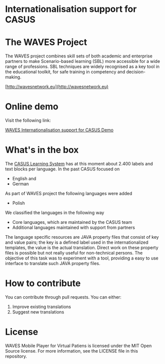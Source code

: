 # Internationalisation support for CASUS

# The WAVES Project

The WAVES project combines skill sets of both academic and enterprise partners to make Scenario-based learning (SBL) more accessible for a wide range of professions.  SBL techniques are widely recognised as a key tool in the educational toolkit, for safe training in competency and decision-making.

[http://wavesnetwork.eu](http://wavesnetwork.eu)

# Online demo

Visit the following link:

[WAVES Internationalisation support for CASUS Demo](http://olab.wavesnetwork.eu)

# What's in the box

The [CASUS Learning System](https://www.instruct.eu/en/) has at this moment about 2.400 labels and text blocks per language. In the past CASUS focused on
<ul>
	<li>English and</li>
	<li>German</li>
</ul>

As part of WAVES project the following languages were added
<ul>
	<li>Polish</li>
</ul>

We classified the languages in the following way
<ul>
	<li>Core languages, which are maintained by the CASUS team</li>
	<li>Additional languages maintained with support from partners</li>
</ul>

The language specific resources are JAVA property files that consist of key and value pairs; the key is a defined label used in the internationalized templates, the value is the actual translation. Direct work on these property files is possible but not really useful for non-technical persons. The objective of this task was to experiment with a tool, providing a easy to use interface to translate such JAVA property files.

# How to contribute
You can contribute through pull requests. You can either:
1. Improve existing translations
2. Suggest new translations

# License 
WAVES Mobile Player for Virtual Patiens is licensed under the MIT Open Source license. For more information, see the LICENSE file in this repository.
